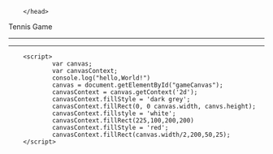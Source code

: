 <html>
        <head>

        </head>
<body>
        <hl>Tennis Game</hl>
        <p></p>
        <hr />
        <canvas id="gameCanvas" width="800" height="600"></canvas>
        <hr />    
        
        <script>
                var canvas;
                var canvasContext;
                console.log("hello,World!")
                canvas = document.getElementById("gameCanvas");
                canvasContext = canvas.getContext('2d');
                canvasContext.fillStyle = 'dark grey';
                canvasContext.fillRect(0, 0 canvas.width, canvs.height);
                canvasContext.fillstyle = 'white';
                canvasContext.fillRect(225,100,200,200)
                canvasContext.fillStyle = 'red';
                canvasContext.fillRect(canvas.width/2,200,50,25);
        </script>
</body>
</html>



